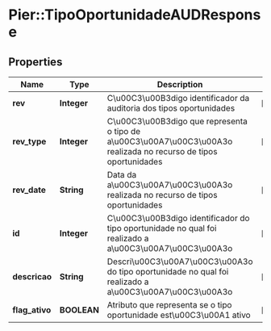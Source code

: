 # Pier::TipoOportunidadeAUDResponse

## Properties
Name | Type | Description | Notes
------------ | ------------- | ------------- | -------------
**rev** | **Integer** | C\u00C3\u00B3digo identificador da auditoria dos tipos oportunidades | [optional] 
**rev_type** | **Integer** | C\u00C3\u00B3digo que representa o tipo de a\u00C3\u00A7\u00C3\u00A3o realizada no recurso de tipos oportunidades | [optional] 
**rev_date** | **String** | Data da a\u00C3\u00A7\u00C3\u00A3o realizada no recurso de tipos oportunidades | [optional] 
**id** | **Integer** | C\u00C3\u00B3digo identificador do tipo oportunidade no qual foi realizado a a\u00C3\u00A7\u00C3\u00A3o | [optional] 
**descricao** | **String** | Descri\u00C3\u00A7\u00C3\u00A3o do tipo oportunidade no qual foi realizado a a\u00C3\u00A7\u00C3\u00A3o | [optional] 
**flag_ativo** | **BOOLEAN** | Atributo que representa se o tipo oportunidade est\u00C3\u00A1 ativo | [optional] 


